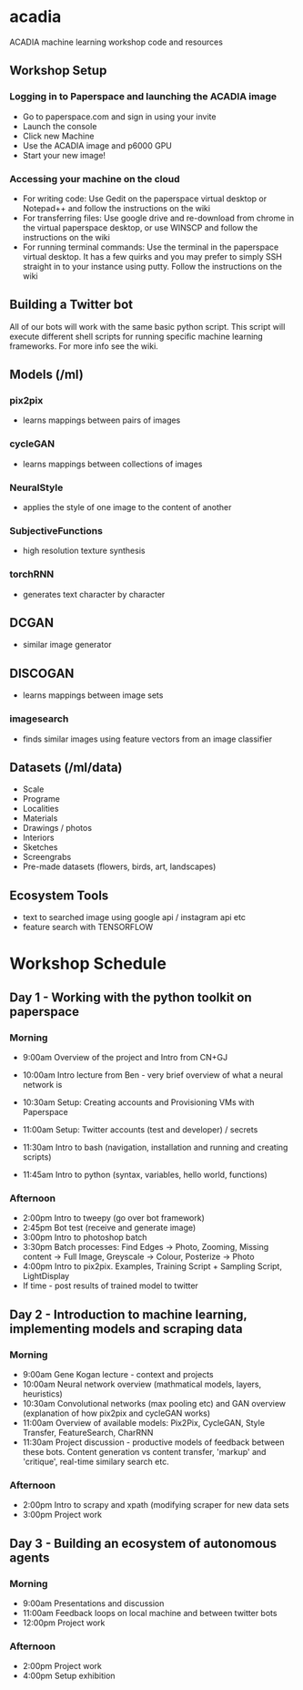 # acadia
ACADIA machine learning workshop code and resources

## Workshop Setup

### Logging in to Paperspace and launching the ACADIA image
- Go to paperspace.com and sign in using your invite
- Launch the console
- Click new Machine
- Use the ACADIA image and p6000 GPU
- Start your new image!

### Accessing your machine on the cloud
- For writing code: Use Gedit on the paperspace virtual desktop or Notepad++ and follow the instructions on the wiki
- For transferring files: Use google drive and re-download from chrome in the virtual paperspace desktop, or use WINSCP and follow the instructions on the wiki
- For running terminal commands: Use the terminal in the paperspace virtual desktop. It has a few quirks and you may prefer to simply SSH straight in to your instance using putty. Follow the instructions on the wiki

## Building a Twitter bot
All of our bots will work with the same basic python script. This script will execute different shell scripts for running specific machine learning frameworks. For more info see the wiki.

## Models (/ml)

### pix2pix
- learns mappings between pairs of images

### cycleGAN
- learns mappings between collections of images

### NeuralStyle
- applies the style of one image to the content of another

### SubjectiveFunctions
- high resolution texture synthesis

### torchRNN
- generates text character by character 

## DCGAN
- similar image generator

## DISCOGAN
- learns mappings between image sets

### imagesearch
- finds similar images using feature vectors from an image classifier


## Datasets (/ml/data)
- Scale
- Programe
- Localities
- Materials
- Drawings / photos
- Interiors
- Sketches
- Screengrabs
- Pre-made datasets (flowers, birds, art, landscapes)

## Ecosystem Tools
- text to searched image using google api / instagram api etc
- feature search with TENSORFLOW

# Workshop Schedule
## Day 1 - Working with the python toolkit on paperspace
### Morning
* 9:00am Overview of the project and Intro from CN+GJ
* 10:00am Intro lecture from Ben - very brief overview of what a neural network is

* 10:30am Setup: Creating accounts and Provisioning VMs with Paperspace
* 11:00am Setup: Twitter accounts (test and developer) / secrets

* 11:30am Intro to bash (navigation, installation and running and creating scripts)
* 11:45am Intro to python (syntax, variables, hello world, functions)

### Afternoon
* 2:00pm Intro to tweepy (go over bot framework)
* 2:45pm Bot test (receive and generate image)
* 3:00pm Intro to photoshop batch
* 3:30pm Batch processes: Find Edges -> Photo, Zooming, Missing content -> Full Image, Greyscale -> Colour, Posterize -> Photo
* 4:00pm Intro to pix2pix. Examples, Training Script + Sampling Script, LightDisplay
* If time - post results of trained model to twitter

## Day 2 - Introduction to machine learning, implementing models and scraping data
### Morning
* 9:00am Gene Kogan lecture - context and projects
* 10:00am Neural network overview (mathmatical models, layers, heuristics)
* 10:30am Convolutional networks (max pooling etc) and GAN overview (explanation of how pix2pix and cycleGAN works)
* 11:00am Overview of available models: Pix2Pix, CycleGAN, Style Transfer, FeatureSearch, CharRNN
* 11:30am Project discussion - productive models of feedback between these bots. Content generation vs content transfer, 'markup' and 'critique', real-time similary search etc.

### Afternoon
* 2:00pm Intro to scrapy and xpath (modifying scraper for new data sets
* 3:00pm Project work

## Day 3 - Building an ecosystem of autonomous agents
### Morning
* 9:00am Presentations and discussion
* 11:00am Feedback loops on local machine and between twitter bots
* 12:00pm Project work

### Afternoon
* 2:00pm Project work
* 4:00pm Setup exhibition
